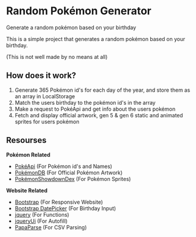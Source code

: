 # Random Pok&eacute;mon Generator
Generate a random pok&eacute;mon based on your birthday

This is a simple project that generates a random pok&eacute;mon based on your birthday.

(This is not well made by no means at all)

## How does it work?
1. Generate 365 Pok&eacute;mon id's for each day of the year, and store them as an array in LocalStorage
2. Match the users birthday to the pok&eacute;mon id's in the array
3. Make a request to Pok&eacute;Api and get info about the users pok&eacute;mon
4. Fetch and display official artwork, gen 5 & gen 6 static and animated sprites for users pok&eacute;mon

## Resourses
**Pok&eacute;mon Related**
* [Pok&eacute;Api](https://pokeapi.co/) (For Pok&eacute;mon id's and Names)
* [Pok&eacute;monDB](https://pokemondb.net/) (For Official Pok&eacute;mon Artwork)
* [Pok&eacute;monShowdownDex](https://dex.pokemonshowdown.com/) (For Pok&eacute;mon Sprites)

**Website Related**
* [Bootstrap](https://getbootstrap.com/) (For Responsive Website)
* [Bootstrap DatePicker](https://github.com/uxsolutions/bootstrap-datepicker) (For Birthday Input)
* [jquery](https://jquery.com/) (For Functions)
* [jqueryUi](https://jqueryui.com/) (For Autofill)
* [PapaParse](https://www.papaparse.com/) (For CSV Parsing)
